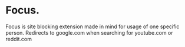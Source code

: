 # Focus.
Focus is site blocking extension made in mind for usage of one specific person.
Redirects to google.com when searching for youtube.com or reddit.com
